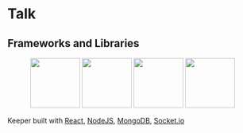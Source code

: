 # Talk

## Frameworks and Libraries
<p align="center">
    <img width="100" src="https://upload.wikimedia.org/wikipedia/commons/thumb/3/30/React_Logo_SVG.svg/1200px-React_Logo_SVG.svg.png">
    <img width="100" src="https://upload.wikimedia.org/wikipedia/commons/thumb/d/d9/Node.js_logo.svg/1200px-Node.js_logo.svg.png">
    <img width="100" src="https://cdn.icon-icons.com/icons2/2415/PNG/512/mongodb_original_wordmark_logo_icon_146425.png">
    <img width="100" src="https://upload.wikimedia.org/wikipedia/commons/thumb/9/96/Socket-io.svg/1200px-Socket-io.svg.png">
</p>

Keeper built with [React](https://react.dev/), [NodeJS](https://nodejs.org/en), [MongoDB](https://www.mongodb.com/), [Socket.io](https://socket.io/)
